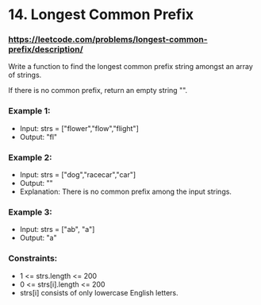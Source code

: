 # 14. Longest Common Prefix
### https://leetcode.com/problems/longest-common-prefix/description/

Write a function to find the longest common prefix string amongst an array of strings.

If there is no common prefix, return an empty string "".

 ### Example 1:
 - Input: strs = ["flower","flow","flight"]
 - Output: "fl"

### Example 2:
 - Input: strs = ["dog","racecar","car"]
 - Output: ""
 - Explanation: There is no common prefix among the input strings.

### Example 3:
 - Input: strs = ["ab", "a"]
 - Output: "a"

### Constraints:
 - 1 <= strs.length <= 200
 - 0 <= strs[i].length <= 200
 - strs[i] consists of only lowercase English letters.
